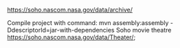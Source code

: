 https://soho.nascom.nasa.gov/data/archive/

Compile project with command: mvn assembly:assembly -DdescriptorId=jar-with-dependencies
Soho movie theatre https://soho.nascom.nasa.gov/data/Theater/;